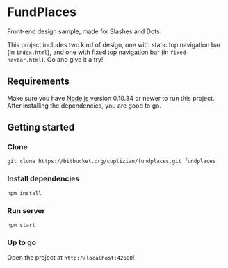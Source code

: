 # FundPlaces #

Front-end design sample, made for Slashes and Dots.

This project includes two kind of design, one with static top navigation bar
(in `index.html`), and one with fixed top navigation bar (in
`fixed-navbar.html`). Go and give it a try!


## Requirements ##

Make sure you have [Node.js](http://nodejs.org) version 0.10.34 or newer to
run this project. After installing the dependencies, you are good to go.


## Getting started ##

### Clone ###
```
git clone https://bitbucket.org/cuplizian/fundplaces.git fundplaces
```

### Install dependencies ###
```
npm install
```

### Run server ###
```
npm start
```

### Up to go ###
Open the project at `http://localhost:42600`!

